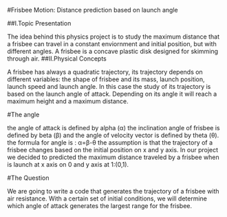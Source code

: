#Frisbee Motion: Distance prediction based on launch angle

##I.Topic Presentation

The idea behind this physics project is to study the maximum distance that a frisbee can travel in a constant enviornment and initial position, but with different angles. A frisbee is a concave plastic disk designed for skimming through air.
##II.Physical Concepts

A frisbee has always a quadratic trajectory, its trajectory depends on different variables: the shape of frisbee and its mass, launch position, launch speed and launch angle. In this case the study of its trajectory is based on the launch angle of attack. Depending on its angle it will reach a maximum height and a maximum distance.

#The angle

the angle of attack is defined by alpha (α) the inclination angle of frisbee is defined by beta (β) and the angle of velocity vector is defined by theta (θ). the formula for angle is : α=β-θ
the assumption is that the trajectory of a frisbee changes based on the initial position on x and y axis. In our project we decided to predicted the maximum distance traveled by a frisbee when is launch at x axis on 0 and y axis at 1:(0,1).

#The Question

We are going to write a code that generates the trajectory of a frisbee with air resistance. With a certain set of initial conditions, we will determine which angle of attack generates the largest range for the frisbee.
